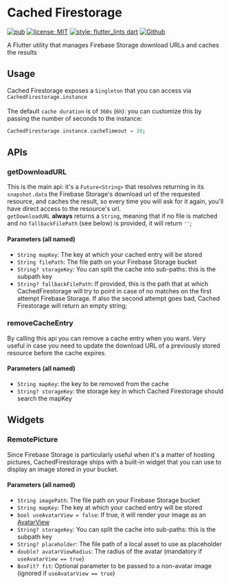# Cached Firestorage

[![pub](https://img.shields.io/pub/v/cached_firestorage.svg)](https://pub.dev/packages/cached_firestorage)
[![license: MIT](https://img.shields.io/badge/license-MIT-blue.svg)](https://opensource.org/licenses/MIT)
[![style: flutter_lints dart](https://img.shields.io/badge/style-flutter_lints-40c4ff.svg)](https://pub.dev/packages/flutter_lints)
[![Github](https://img.shields.io/github/stars/TheFe91/cached_firestorage?style=social)](https://github.com/TheFe91/cached_firestorage)

A Flutter utility that manages Firebase Storage download URLs and caches the results

## Usage

Cached Firestorage exposes a `Singleton` that you can access via `CachedFirestorage.instance`<br /><br />
The default `cache duration` is of `360s` (`6h`): you can customize this by passing the number of seconds to the instance:
```dart
CachedFirestorage.instance.cacheTimeout = 30;
```

## APIs

### getDownloadURL

This is the main api: it's a `Future<String>` that resolves returning in its `snapshot.data` the Firebase Storage's download url of the requested resource,
and caches the result, so every time you will ask for it again, you'll have direct access to the resource's url.<br />
`getDownloadURL`  <strong>always</strong> returns a `String`, meaning that if no file is matched and no `fallbackFilePath` (see below) is provided, it will return `''`;

#### Parameters (all named)
 * `String mapKey`: The key at which your cached entry will be stored
 * `String filePath`: The file path on your Firebase Storage bucket
 * `String? storageKey`: You can split the cache into sub-paths: this is the subpath key
 * `String? fallbackFilePath`: If provided, this is the path that at which CachedFirestorage will try to point in case of no matches on the first attempt Firebase Storage. If also the second attempt goes bad, Cached Firestorage will return an empty string;

### removeCacheEntry

By calling this api you can remove a cache entry when you want. Very useful in case you need to update the download URL of a previously stored resource before the cache expires.

#### Parameters (all named)
 * `String mapKey`: the key to be removed from the cache
 * `String? storageKey`: the storage key in which Cached Firestorage should search the mapKey

## Widgets

### RemotePicture

Since Firebase Storage is particularly useful when it's a matter of hosting pictures, CachedFirestorage ships with a built-in widget that you can use to display an image stored in your bucket.

#### Parameters (all named)
 * `String imagePath`: The file path on your Firebase Storage bucket
 * `String mapKey`: The key at which your cached entry will be stored
 * `bool useAvatarView = false`: If true, it will render your image as an [AvatarView](https://pub.dev/packages/avatar_view)
 * `String? storageKey`: You can split the cache into sub-paths: this is the subpath key
 * `String? placeholder`: The file path of a local asset to use as placeholder
 * `double? avatarViewRadius`: The radius of the avatar (mandatory if `useAvatarView == true`)
 * `BoxFit? fit`: Optional parameter to be passed to a non-avatar image (ignored if `useAvatarView == true`)